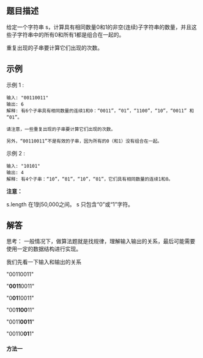 ## 题目描述
给定一个字符串 s，计算具有相同数量0和1的非空(连续)子字符串的数量，并且这些子字符串中的所有0和所有1都是组合在一起的。

重复出现的子串要计算它们出现的次数。

## 示例
示例 1 :
```
输入: "00110011"
输出: 6
解释: 有6个子串具有相同数量的连续1和0：“0011”，“01”，“1100”，“10”，“0011” 和 “01”。

请注意，一些重复出现的子串要计算它们出现的次数。

另外，“00110011”不是有效的子串，因为所有的0（和1）没有组合在一起。
```

示例 2 :
```
输入: "10101"
输出: 4
解释: 有4个子串：“10”，“01”，“10”，“01”，它们具有相同数量的连续1和0。
```
**注意：**

s.length 在1到50,000之间。
s 只包含“0”或“1”字符。
## 解答
思考：
一般情况下，做算法题就是找规律，理解输入输出的关系，最后可能需要使用一定的数据结构进行实现。


我们先看一下输入和输出的关系

"00110011"

"**0011**0011"

"0**01**10011"

"00**1100**11"

"0011**0011**"

"00110**01**1"

#### 方法一

